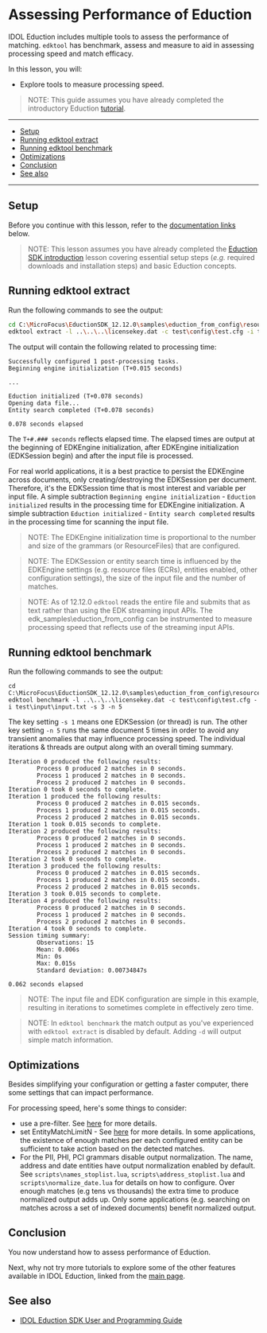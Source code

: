 # Assessing Performance of Eduction

IDOL Eduction includes multiple tools to assess the performance of matching.  `edktool` has benchmark, assess and measure to aid in assessing processing speed and match efficacy.

In this lesson, you will:
- Explore tools to measure processing speed.

> NOTE: This guide assumes you have already completed the introductory Eduction [tutorial](./introduction.md#eduction-sdk-introduction).

---

- [Setup](#setup)
- [Running edktool extract](#running-edktool-extract)
- [Running edktool benchmark](#running-edktool-benchmark)
- [Optimizations](#optimizations)
- [Conclusion](#conclusion)
- [See also](#see-also)

---

## Setup

Before you continue with this lesson, refer to the [documentation links](#see-also) below.

> NOTE: This lesson assumes you have already completed the [Eduction SDK introduction](../eduction/introduction.md#eduction-sdk-introduction) lesson covering essential setup steps (*e.g.* required downloads and installation steps) and basic Eduction concepts.

## Running edktool extract

Run the following commands to see the output:

```sh
cd C:\MicroFocus\EductionSDK_12.12.0\samples\eduction_from_config\resources
edktool extract -l ..\..\..\licensekey.dat -c test\config\test.cfg -i test\input\input.txt -o out.xml
```

The output will contain the following related to processing time:

```
Successfully configured 1 post-processing tasks.
Beginning engine initialization (T+0.015 seconds)

...

Eduction initialized (T+0.078 seconds)
Opening data file...
Entity search completed (T+0.078 seconds)

0.078 seconds elapsed
```

The `T+#.### seconds` reflects elapsed time. The elapsed times are output at the beginning of EDKEngine initialization, after EDKEngine initialization (EDKSession begin) and after the input file is processed. 

For real world applications, it is a best practice to persist the EDKEngine across documents, only creating/destroying the EDKSession per document. Therefore, it's the EDKSession time that is most interest and variable per input file. A simple subtraction `Beginning engine initialization` - `Eduction initialized` results in the processing time for EDKEngine initialization.  A simple subtraction `Eduction initialized` - `Entity search completed` results in the processing time for scanning the input file.

> NOTE: The EDKEngine initialization time is proportional to the number and size of the grammars (or ResourceFiles) that are configured.

> NOTE: The EDKSession or entity search time is influenced by the EDKEngine settings (e.g. resource files (ECRs), entities enabled, other configuration settings), the size of the input file and the number of matches. 

> NOTE: As of 12.12.0 `edktool` reads the entire file and submits that as text rather than using the EDK streaming input APIs. The edk_samples\eduction_from_config can be instrumented to measure processing speed that reflects use of the streaming input APIs.

## Running edktool benchmark

Run the following commands to see the output:

```
cd C:\MicroFocus\EductionSDK_12.12.0\samples\eduction_from_config\resources
edktool benchmark -l ..\..\..\licensekey.dat -c test\config\test.cfg -i test\input\input.txt -s 3 -n 5
```

The key setting `-s 1` means one EDKSession (or thread) is run. The other key setting `-n 5` runs the same document 5 times in order to avoid any transient anomalies that may influence processing speed.  The individual iterations & threads are output along with an overall timing summary.

```
Iteration 0 produced the following results:
        Process 0 produced 2 matches in 0 seconds.
        Process 1 produced 2 matches in 0 seconds.
        Process 2 produced 2 matches in 0 seconds.
Iteration 0 took 0 seconds to complete.
Iteration 1 produced the following results:
        Process 0 produced 2 matches in 0.015 seconds.
        Process 1 produced 2 matches in 0.015 seconds.
        Process 2 produced 2 matches in 0.015 seconds.
Iteration 1 took 0.015 seconds to complete.
Iteration 2 produced the following results:
        Process 0 produced 2 matches in 0 seconds.
        Process 1 produced 2 matches in 0 seconds.
        Process 2 produced 2 matches in 0 seconds.
Iteration 2 took 0 seconds to complete.
Iteration 3 produced the following results:
        Process 0 produced 2 matches in 0.015 seconds.
        Process 1 produced 2 matches in 0.015 seconds.
        Process 2 produced 2 matches in 0.015 seconds.
Iteration 3 took 0.015 seconds to complete.
Iteration 4 produced the following results:
        Process 0 produced 2 matches in 0 seconds.
        Process 1 produced 2 matches in 0 seconds.
        Process 2 produced 2 matches in 0 seconds.
Iteration 4 took 0 seconds to complete.
Session timing summary:
        Observations: 15
        Mean: 0.006s
        Min: 0s
        Max: 0.015s
        Standard deviation: 0.00734847s

0.062 seconds elapsed
```

> NOTE: The input file and EDK configuration are simple in this example, resulting in iterations to sometimes complete in effectively zero time.

> NOTE: In `edktool benchmark` the match output as you've experienced with `edktool extract` is disabled by default. Adding `-d` will output simple match information.

## Optimizations

Besides simplifying your configuration or getting a faster computer, there some settings that can impact performance. 

For processing speed, here's some things to consider:
- use a pre-filter.  See [here](https://www.microfocus.com/documentation/idol/IDOL_12_12/EductionSDK_12.12_Documentation/Guides/html/#UseEduction/PreFiltering/PreFiltering.htm) for more details.
- set EntityMatchLimitN - See [here](https://www.microfocus.com/documentation/idol/IDOL_12_12/EductionSDK_12.12_Documentation/Guides/html/#Configuration/Eduction/_EDU_EntityMatchLimitN.htm) for more details.  In some applications, the existence of enough matches per each configured entity can be sufficient to take action based on the detected matches.
- For the PII, PHI, PCI grammars disable output normalization.  The name, address and date entities have output normalization enabled by default. See `scripts\names_stoplist.lua`, `scripts\address_stoplist.lua` and `scripts\normalize_date.lua` for details on how to configure.  Over enough matches (e.g tens vs thousands) the extra time to produce normalized output adds up.  Only some applications (e.g. searching on matches across a set of indexed documents) benefit normalized output.

## Conclusion

You now understand how to assess performance of Eduction.

Next, why not try more tutorials to explore some of the other features available in IDOL Eduction, linked from the [main page](../README.md#capability-showcase-examples).

## See also

- [IDOL Eduction SDK User and Programming Guide](https://www.microfocus.com/documentation/idol/IDOL_12_12/EductionSDK_12.12_Documentation/Guides/html)
